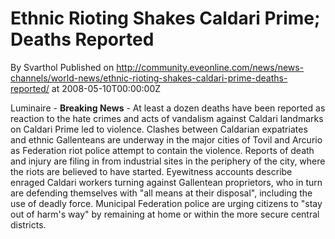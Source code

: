 # Ethnic Rioting Shakes Caldari Prime; Deaths Reported
By Svarthol
Published on http://community.eveonline.com/news/news-channels/world-news/ethnic-rioting-shakes-caldari-prime-deaths-reported/ at 2008-05-10T00:00:00Z

Luminaire - **Breaking News** - At least a dozen deaths have been reported as reaction to the hate crimes and acts of vandalism against Caldari landmarks on Caldari Prime led to violence. Clashes between Caldarian expatriates and ethnic Gallenteans are underway in the major cities of Tovil and Arcurio as Federation riot police attempt to contain the violence. Reports of death and injury are filing in from industrial sites in the periphery of the city, where the riots are believed to have started. Eyewitness accounts describe enraged Caldari workers turning against Gallentean proprietors, who in turn are defending themselves with "all means at their disposal", including the use of deadly force. Municipal Federation police are urging citizens to "stay out of harm's way" by remaining at home or within the more secure central districts.

